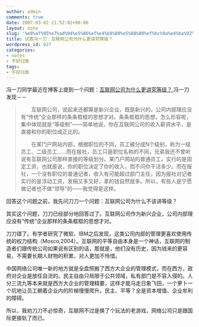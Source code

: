 ```yaml
---
author: admin
comments: true
date: 2007-03-02 21:52:02+00:00
layout: note
slug: '%e8%af%95%e7%ad%94%e5%86%af%e4%b8%80%e5%88%80%ef%bc%9a%e4%ba%92%e8%81%94%e7%bd%91%e5%85%ac%e5%8f%b8%e4%b8%ba%e4%bb%80%e4%b9%88%e6%9b%b4%e8%ae%b2%e7%a9%b6%e7%ad%89%e7%ba%a7%ef%bc%9f'
title: 试答冯一刀：互联网公司为什么更讲究等级？
wordpress_id: 827
categories:
- notes
- 不好归类
tags:
- 不好归类
---
```


冯一刀同学最近在博客上提到一个问题：[互联网公司为什么更讲究等级？
](http://feelcn.blogbus.com/logs/4663254.html)
冯一刀发现－－





<blockquote>　　互联网公司，说起来还都算是新兴企业，既是新兴的，公司内部理应没有“传统”企业那样的条条框框的思想才对。条条框框的思想，怎么形容呢，集中体现就是“等级制”——简单地说，你在互联网公司的收入薪资水平，是直接和你的职位成正比的。

　　在某门户网站内部，根据职位的不同，员工被分成N个级别，称为一级员工、二级员工……而在报社，员工只是职位名称的不同，兄弟我还不曾听说有互联网公司那样直接的等级划分。某门户网站的普通员工，实行的是固定工资，也就是说，你的职位决定了你的收入，而不问你干活多少。而在报社，一个没有职位的普通记者，收入有可能超过部门主任，因为报社对记者实行的是浮动工资，发稿又多又好，拿的钱自然就多。所以，有些人是宁愿做记者也不做“领导”的——我觉得是这样。</blockquote>



回答这个问题之前，我先问刀刀一个问题：互联网公司为什么不该讲等级？

其实这个问题，刀刀已经部分地回答过了。互联网公司作为新兴企业，公司内部理应没有“传统”企业那样的条条框框的思想才对。

刀刀错了。有学者研究了微软、IBM之后发现，这类公司内部的管理更喜欢使用传统的权力结构（Mosco,2004）。互联网的平等自由本身是一个神话，互联网的制造者们跟传统公司如果说有区别的话，那就是，他们没有历史，因为钱来的更容易，不需要长期人财物的积累，对人更加不怜惜。

中国网络公司唯一新的地方就是全盘照搬了西方大企业的管理模式，而在西方，政府对企业是放任自流的。民主自由只局限于公共领域，私有部门是不容入侵的。人分三流九等本来就是西方大企业的管理精要，这样才能马走日象飞田，一个萝卜一个坑地让员工朝着企业内的阶梯慢慢爬升。民主、平等？全是资本增值、企业牟利的障碍。

所以，我劝刀刀不必惊奇，互联网不过是换了个玩法的老游戏，网络公司只是跟国际更接轨了而已。
